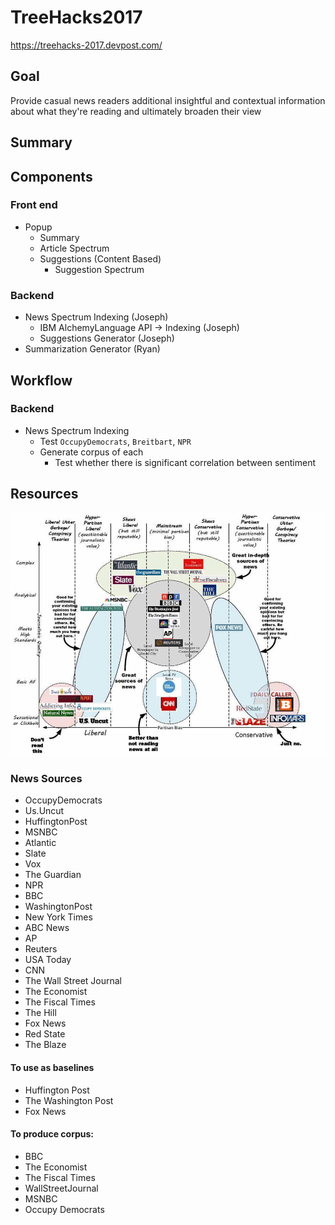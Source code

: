 # TreeHacks2017

https://treehacks-2017.devpost.com/

## Goal

Provide casual news readers additional insightful and contextual information 
about what they're reading and ultimately broaden their view

## Summary

## Components

### Front end
- Popup
    - Summary
    - Article Spectrum
    - Suggestions (Content Based)
        - Suggestion Spectrum

### Backend
- News Spectrum Indexing (Joseph)
    - IBM AlchemyLanguage API -> Indexing (Joseph)
    - Suggestions Generator (Joseph)
- Summarization Generator (Ryan)

## Workflow

### Backend
- News Spectrum Indexing
    - Test `OccupyDemocrats`, `Breitbart`, `NPR`
    - Generate corpus of each
        -  Test whether there is significant correlation between sentiment


## Resources

![spectrum](spectrum.jpg)

### News Sources

- OccupyDemocrats
- Us.Uncut
- HuffingtonPost
- MSNBC
- Atlantic
- Slate
- Vox
- The Guardian
- NPR
- BBC
- WashingtonPost
- New York Times
- ABC News
- AP
- Reuters
- USA Today
- CNN
- The Wall Street Journal
- The Economist
- The Fiscal Times
- The Hill
- Fox News
- Red State
- The Blaze

#### To use as baselines

- Huffington Post
- The Washington Post
- Fox News

#### To produce corpus:
- BBC
- The Economist
- The Fiscal Times
- WallStreetJournal
- MSNBC
- Occupy Democrats

